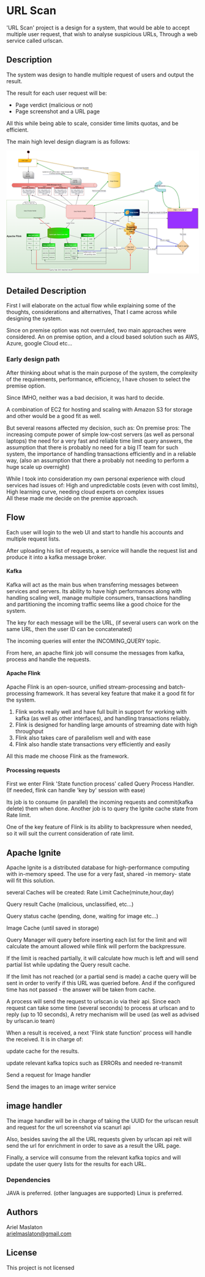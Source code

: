 # URL Scan

'URL Scan' project is a design for a system, that would be able to accept multiple user request, that wish to analyse suspicious URLs,
Through a web service called urlscan.


## Description

The system was design to handle multiple request of users and output the result.

The result for each user request will be: 

* Page verdict (malicious or not)
* Page screenshot and a URL page 

All this while being able to scale, consider time limits quotas, and be efficient.

The main high level design diagram is as follows:

![alt text](https://github.com/arielmaslaton/URL_Scan/blob/master/Untitled%20Diagram.drawio.png?raw=true)


## Detailed Description
First I will elaborate on the actual flow while explaining some of the thoughts, considerations and alternatives, 
That I came across while designing the system.

Since on premise option was not overruled, two main approaches were considered.
An on premise option, and a cloud based solution such as AWS, Azure, google Cloud etc...

### Early design path
After thinking about what is the main purpose of the system, the complexity of the requirements, performance, efficiency,
I have chosen to select the premise option.

Since IMHO, neither was a bad decision, it was hard to decide. 

A combination of EC2 for hosting and scaling with Amazon S3 for storage and other would be a good fit as well.

But several reasons affected my decision, such as:
On premise pros:
The increasing compute power of simple low-cost servers (as well as personal laptops)
the need for a very fast and reliable time limit query answers, 
the assumption that there is probably no need for a big IT team for such system, 
the importance of handling transactions efficiently and in a reliable way,
(also an assumption that there a probably not needing to perform a huge scale up overnight)

While I took into consideration my own personal experience with cloud services had issues of:
High and unpredictable costs (even with cost limits), High learning curve, needing cloud experts on complex issues   
All these made me decide on the premise approach.

## Flow

Each user will login to the web UI and start to handle his accounts and multiple request lists.

After uploading his list of requests, a service will handle the request list and produce it into a kafka message broker.

#### Kafka 
Kafka will act as the main bus when transferring messages between services and servers.
Its ability to have high performances along with handling scaling well, manage multiple consumers, transactions handling
and partitioning the incoming traffic seems like a good choice for the system.

The key for each message will be the URL, (if several users can work on the same URL, then the user ID can be concatenated)

The incoming queries will enter the INCOMING_QUERY topic.

From here, an apache flink job will consume the messages from kafka, process and handle the requests.


#### Apache Flink
Apache Flink is an open-source, unified stream-processing and batch-processing framework.
It has several key feature that make it a good fit for the system.
1. Flink works really well and have full built in support for working with kafka (as well as other interfaces), and handling transactions reliably.
2. Flink is designed for handling large amounts of streaming date with high throughput
3. Flink also takes care of parallelism well and with ease 
4. Flink also handle state transactions very efficiently and easily

All this made me choose Flink as the framework. 


#### Processing requests
First we enter Flink 'State function process' called Query Process Handler. (If needed, flink can handle 'key by' session with ease)


Its job is to consume (in parallel) the incoming requests and commit(kafka delete) them when done.
Another job is to query the Ignite cache state from Rate limit. 

One of the key feature of Flink is its ability to backpressure when needed, so it will suit the current consideration of rate limit.

## Apache Ignite
Apache Ignite is a distributed database for high-performance computing with in-memory speed.
The use for a very fast, shared -in memory- state will fit this solution.

several Caches will be created: 
Rate Limit Cache(minute,hour,day)

Query result Cache (malicious, unclassified, etc...)

Query status cache (pending, done, waiting for image etc...)

Image Cache (until saved in storage)

Query Manager will query before inserting each list for the limit and will calculate the amount allowed 
while flink will perform the backpressure. 

If the limit is reached partially, it will calculate how much is left and will send partial list while updating the Query result cache.

If the limit has not reached (or a partial send is made) a cache query will be sent in order to verify if this URL was queried before.
And if the configured time has not passed - the answer will be taken from cache.

A process will send the request to urlscan.io via their api.
Since each request can take some time (several seconds) to process at urlscan and to reply (up to 10 seconds),
A retry mechanism will be used (as well as advised by urlscan.io team)

When a result is received, a next 'Flink state function' process will handle the received.
It is in charge of:

update cache for the results.

update relevant kafka topics such as ERRORs and needed re-transmit

Send a request for Image handler

Send the images to an image writer service

## image handler
The image handler will be in charge of taking the UUID for the urlscan result and request for the url screenshot via scanurl api

Also, besides saving the all the URL requests given by urlscan api reit will send the url for enrichment in order to save as a result the URL page.


Finally, a service will consume from the relevant kafka topics and will update the user query lists for the results for each URL.


### Dependencies
JAVA is preferred. (other languages are supported)
Linux is preferred.


## Authors

Ariel Maslaton  
[arielmaslaton@gmail.com](https://github.com/arielmaslaton/)


## License

This project is not licensed
